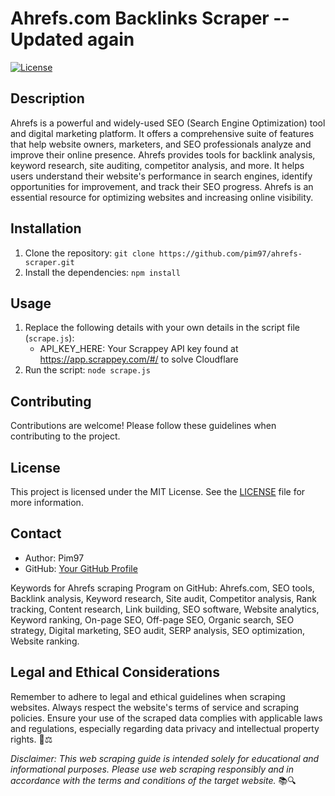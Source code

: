 # Ahrefs.com Backlinks Scraper -- Updated again

[![License](https://img.shields.io/badge/license-MIT-blue.svg)](LICENSE)

## Description

Ahrefs is a powerful and widely-used SEO (Search Engine Optimization) tool and digital marketing platform. It offers a comprehensive suite of features that help website owners, marketers, and SEO professionals analyze and improve their online presence. Ahrefs provides tools for backlink analysis, keyword research, site auditing, competitor analysis, and more. It helps users understand their website's performance in search engines, identify opportunities for improvement, and track their SEO progress. Ahrefs is an essential resource for optimizing websites and increasing online visibility.

## Installation

1. Clone the repository: `git clone https://github.com/pim97/ahrefs-scraper.git`
2. Install the dependencies: `npm install`

## Usage

1. Replace the following details with your own details in the script file (`scrape.js`):
   - API_KEY_HERE: Your Scrappey API key found at https://app.scrappey.com/#/ to solve Cloudflare
2. Run the script: `node scrape.js`

## Contributing

Contributions are welcome! Please follow these guidelines when contributing to the project.

## License

This project is licensed under the MIT License. See the [LICENSE](LICENSE) file for more information.

## Contact

- Author: Pim97
- GitHub: [Your GitHub Profile](https://github.com/pim97/)

Keywords for Ahrefs scraping Program on GitHub:
Ahrefs.com, SEO tools, Backlink analysis, Keyword research, Site audit, Competitor analysis, Rank tracking, Content research, Link building, SEO software, Website analytics, Keyword ranking, On-page SEO, Off-page SEO, Organic search, SEO strategy, Digital marketing, SEO audit, SERP analysis, SEO optimization, Website ranking.

## Legal and Ethical Considerations

Remember to adhere to legal and ethical guidelines when scraping websites. Always respect the website's terms of service and scraping policies. Ensure your use of the scraped data complies with applicable laws and regulations, especially regarding data privacy and intellectual property rights. 🚫⚖️

*Disclaimer: This web scraping guide is intended solely for educational and informational purposes. Please use web scraping responsibly and in accordance with the terms and conditions of the target website.* 📚🔍
